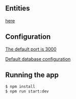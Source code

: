 ## Entities

[here](https://github.com/mhcomp/small-repro/tree/master/small-repro/src/entities)

## Configuration

[The default port is 3000](https://github.com/mhcomp/small-repro/blob/master/small-repro/src/main.ts#L6)

[Default database configuration](https://github.com/mhcomp/small-repro/blob/master/small-repro/src/app.module.ts#L10)

## Running the app

```bash
$ npm install
$ npm run start:dev
```
